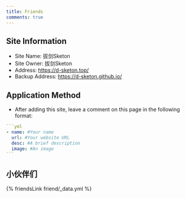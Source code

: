```yaml
---
title: Friends
comments: true
---
```


## Site Information
- Site Name: 拔剑Sketon
- Site Owner: 拔剑Sketon
- Address: https://d-sketon.top/
- Backup Address: https://d-sketon.github.io/

## Application Method
- After adding this site, leave a comment on this page in the following format:

~~~yml
```yml
- name: #Your name
  url: #Your website URL
  desc: #A brief description
  image: #An image
```
~~~

## 小伙伴们
{% friendsLink friend/_data.yml %}